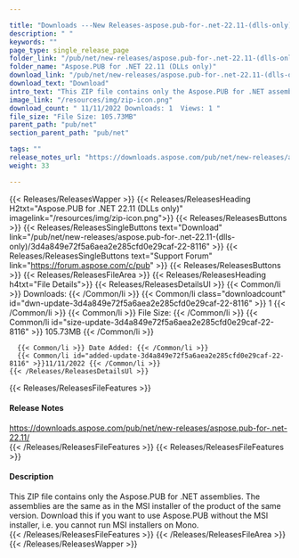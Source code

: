 ```yaml
---

title: "Downloads ---New Releases-aspose.pub-for-.net-22.11-(dlls-only)"
description: " "
keywords: ""
page_type: single_release_page
folder_link: "/pub/net/new-releases/aspose.pub-for-.net-22.11-(dlls-only)/"
folder_name: "Aspose.PUB for .NET 22.11 (DLLs only)"
download_link: "/pub/net/new-releases/aspose.pub-for-.net-22.11-(dlls-only)/3d4a849e72f5a6aea2e285cfd0e29caf-22-8116"
download_text: "Download"
intro_text: "This ZIP file contains only the Aspose.PUB for .NET assemblies. The assemblies are the same as in the MSI installer of the product of the same version. Download this if you want to use Aspose.PUB without the MSI installer, i.e. you cannot run MSI installers on Mono."
image_link: "/resources/img/zip-icon.png"
download_count: " 11/11/2022 Downloads: 1  Views: 1 "
file_size: "File Size: 105.73MB"
parent_path: "pub/net"
section_parent_path: "pub/net"

tags: ""
release_notes_url: "https://downloads.aspose.com/pub/net/new-releases/aspose.pub-for-.net-22.11/"
weight: 33

---
```


{{< Releases/ReleasesWapper >}}
  {{< Releases/ReleasesHeading H2txt="Aspose.PUB for .NET 22.11 (DLLs only)" imagelink="/resources/img/zip-icon.png">}}
  {{< Releases/ReleasesButtons >}}
    {{< Releases/ReleasesSingleButtons text="Download" link="/pub/net/new-releases/aspose.pub-for-.net-22.11-(dlls-only)/3d4a849e72f5a6aea2e285cfd0e29caf-22-8116" >}}
    {{< Releases/ReleasesSingleButtons text="Support Forum" link="https://forum.aspose.com/c/pub" >}}
  {{< Releases/ReleasesButtons >}}
  {{< Releases/ReleasesFileArea >}}
    {{< Releases/ReleasesHeading h4txt="File Details">}}
    {{< Releases/ReleasesDetailsUl >}}
      {{< Common/li >}} Downloads: {{< /Common/li >}}
      {{< Common/li class="downloadcount" id="dwn-update-3d4a849e72f5a6aea2e285cfd0e29caf-22-8116" >}} 1 {{< /Common/li >}}
      {{< Common/li >}} File Size: {{< /Common/li >}}
      {{< Common/li id="size-update-3d4a849e72f5a6aea2e285cfd0e29caf-22-8116" >}} 105.73MB {{< /Common/li >}}

      {{< Common/li >}} Date Added: {{< /Common/li >}}
      {{< Common/li id="added-update-3d4a849e72f5a6aea2e285cfd0e29caf-22-8116" >}}11/11/2022 {{< /Common/li >}}
    {{< /Releases/ReleasesDetailsUl >}}

  {{< Releases/ReleasesFileFeatures >}}
      <h4>Release Notes</h4><div><a href='https://downloads.aspose.com/pub/net/new-releases/aspose.pub-for-.net-22.11/'>https://downloads.aspose.com/pub/net/new-releases/aspose.pub-for-.net-22.11/</a></div>
  {{< /Releases/ReleasesFileFeatures >}}
  {{< Releases/ReleasesFileFeatures >}}
      <h4>Description</h4><div class="HTMLDescription">This ZIP file contains only the Aspose.PUB for .NET assemblies. The assemblies are the same as in the MSI installer of the product of the same version. Download this if you want to use Aspose.PUB without the MSI installer, i.e. you cannot run MSI installers on Mono.</div>
  {{< /Releases/ReleasesFileFeatures >}}
 {{< /Releases/ReleasesFileArea >}}
{{< /Releases/ReleasesWapper >}}


